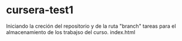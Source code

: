 # cursera-test1
Iniciando la creción del repositorio y de la ruta "branch" tareas para el almacenamiento de los trabajso del curso.
index.html
